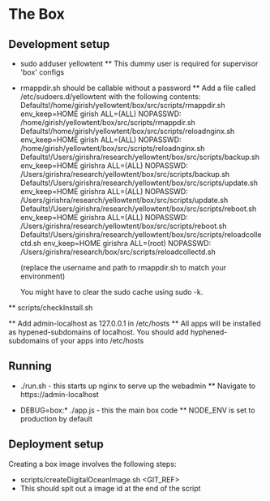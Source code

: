 The Box
=======

Development setup
-----------------
* sudo adduser yellowtent
** This dummy user is required for supervisor 'box' configs

* rmappdir.sh should be callable without a password
** Add a file called /etc/sudoers.d/yellowtent with the following contents:
    Defaults!/home/girish/yellowtent/box/src/scripts/rmappdir.sh env_keep=HOME
    girish ALL=(ALL) NOPASSWD: /home/girish/yellowtent/box/src/scripts/rmappdir.sh
    Defaults!/home/girish/yellowtent/box/src/scripts/reloadnginx.sh env_keep=HOME
    girish ALL=(ALL) NOPASSWD: /home/girish/yellowtent/box/src/scripts/reloadnginx.sh
    Defaults!/Users/girishra/research/yellowtent/box/src/scripts/backup.sh env_keep=HOME
    girishra ALL=(ALL) NOPASSWD: /Users/girishra/research/yellowtent/box/src/scripts/backup.sh
    Defaults!/Users/girishra/research/yellowtent/box/src/scripts/update.sh env_keep=HOME
    girishra ALL=(ALL) NOPASSWD: /Users/girishra/research/yellowtent/box/src/scripts/update.sh
    Defaults!/Users/girishra/research/yellowtent/box/src/scripts/reboot.sh env_keep=HOME
    girishra ALL=(ALL) NOPASSWD: /Users/girishra/research/yellowtent/box/src/scripts/reboot.sh
    Defaults!/Users/girishra/research/yellowtent/box/src/scripts/reloadcollectd.sh env_keep=HOME
    girishra ALL=(root) NOPASSWD: /Users/girishra/research/box/src/scripts/reloadcollectd.sh


   (replace the username and path to rmappdir.sh to match your environment)

   You might have to clear the sudo cache using sudo -k.

** scripts/checkInstall.sh

** Add admin-localhost as 127.0.0.1 in /etc/hosts
** All apps will be installed as hypened-subdomains of localhost. You should add
   hyphened-subdomains of your apps into /etc/hosts

Running
-------
* ./run.sh - this starts up nginx to serve up the webadmin
** Navigate to https://admin-localhost

* DEBUG=box:* ./app.js - this the main box code
** NODE_ENV is set to production by default

Deployment setup
----------------
Creating a box image involves the following steps:
* scripts/createDigitalOceanImage.sh <GIT_REF>
* This should spit out a image id at the end of the script

